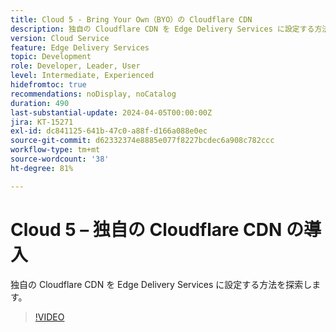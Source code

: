```yaml
---
title: Cloud 5 - Bring Your Own（BYO）の Cloudflare CDN
description: 独自の Cloudflare CDN を Edge Delivery Services に設定する方法を探索します。
version: Cloud Service
feature: Edge Delivery Services
topic: Development
role: Developer, Leader, User
level: Intermediate, Experienced
hidefromtoc: true
recommendations: noDisplay, noCatalog
duration: 490
last-substantial-update: 2024-04-05T00:00:00Z
jira: KT-15271
exl-id: dc841125-641b-47c0-a88f-d166a088e0ec
source-git-commit: d62332374e8885e077f8227bcdec6a908c782ccc
workflow-type: tm+mt
source-wordcount: '38'
ht-degree: 81%

---
```


# Cloud 5 – 独自の Cloudflare CDN の導入

独自の Cloudflare CDN を Edge Delivery Services に設定する方法を探索します。

>[!VIDEO](https://video.tv.adobe.com/v/3428100/?quality=12&learn=on)
